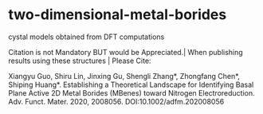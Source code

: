 # two-dimensional-metal-borides
cystal models obtained from DFT computations

Citation is not Mandatory BUT would be Appreciated.|
When publishing results using these structures | Please Cite: 

Xiangyu Guo, Shiru Lin, Jinxing Gu, Shengli Zhang*, Zhongfang Chen*, Shiping Huang*. Establishing a Theoretical Landscape for Identifying Basal Plane Active 2D Metal Borides (MBenes) toward Nitrogen Electroreduction. Adv. Funct. Mater. 2020, 2008056. DOI:10.1002/adfm.202008056
